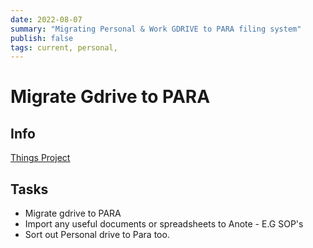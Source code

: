 ```yaml
---
date: 2022-08-07
summary: "Migrating Personal & Work GDRIVE to PARA filing system"
publish: false
tags: current, personal,
---
```


# Migrate Gdrive to PARA

## Info
[Things Project](things:///show?id=5yTysc4H3XxpneNid8wJMo)


## Tasks
-   Migrate gdrive to PARA
-   Import any useful documents or spreadsheets to Anote - E.G SOP's
-   Sort out Personal drive to Para too.